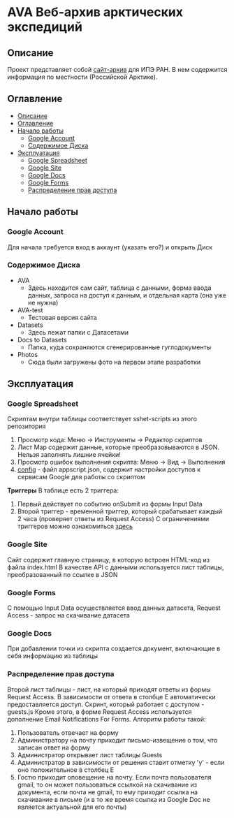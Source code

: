 # AVA Веб-архив арктических экспедиций

## Описание
Проект представляет собой [сайт-архив](https://ava.auditory.ru/) для ИПЭ РАН. В нем содержится информация по местности (Российской Арктике).

## Оглавление
* [Описание](#Описание)
* [Оглавление](#Оглавление)
* [Начало работы](#Начало-работы)
    * [Google Account](#Google-Account)
    * [Содержимое Диска](#Содержимое-Диска)
* [Эксплуатация](#Эксплуатация)
    * [Google Spreadsheet](#Google-Spreadsheet)
    * [Google Site](#Google-Site)
    * [Google Docs](#Google-Docs)
    * [Google Forms](#Google-Forms)
    * [Распределение прав доступа](#Распределение-прав-доступа)

## Начало работы
### Google Account
Для начала требуется вход в аккаунт (указать его?) и открыть Диск

### Содержимое Диска
- AVA
    * Здесь находится сам сайт, таблица с данными, форма ввода данных, запроса на доступ к данным, и отдельная карта (она уже не нужна)
- AVA-test
    * Тестовая версия сайта
- Datasets
    * Здесь лежат папки с Датасетами
- Docs to Datasets
    * Папка, куда сохраняются сгенерированные гуглодокументы
- Photos
    * Сюда были загружены фото на первом этапе разработки

## Эксплуатация
### Google Spreadsheet
Скриптам внутри таблицы соответствует sshet-scripts из этого репозитория

1. Просмотр кода: Меню -> Инструменты -> Редактор скриптов
2. Лист Map содержит данные, которые преобразовываются в JSON. 
Нельзя заполнять лишние ячейки!
3. Просмотр ошибок выполнения скрипта: Меню -> Вид -> Выполнения
4. [config](https://github.com/maryapple/AVA-project/tree/master/config) - файл appscript.json, содержит настройки доступов к сервисам Google для работы со скриптом

**Триггеры**
В таблице есть 2 триггера:
1. Первый действует по событию onSubmit из формы Input Data
2. Второй триггер - временной триггер, который срабатывает каждый 2 часа (проверяет ответы из Request Access)
С ограничениями триггеров можно ознакомиться [здесь](https://developers.google.com/apps-script/guides/services/quotas)

### Google Site
Сайт содержит главную страницу, в которую встроен HTML-код из файла index.html
В качестве API с данными используется лист таблицы, преобразованный по ссылке в JSON

### Google Forms
С помощью Input Data осуществляется ввод данных датасета, Request Access - запрос на скачивание датасета

### Google Docs
При добавлении точки из скрипта создается документ, включающие в себя информацию из таблицы   

### Распределение прав доступа
Второй лист таблицы - лист, на который приходят ответы из формы Request Access. В зависимости от ответа в столбце E автоматически предоставляется доступ. Скринт, который работает с доступом - guests.js
Кроме этого, в форме Request Access используется дополнение Email Notifications For Forms. Алгоритм работы такой:
1. Пользователь отвечает на форму
2. Администратору на почту приходит письмо-извещение о том, что записан ответ на форму
3. Администратор открывает лист таблицы Guests
4. Администратор в зависимости от решения ставит отметку 'y' - если оно положительное в столбец E
5. Гостю приходит оповещение на почту. Если почта пользователя gmail, то он может пользоваться ссылкой на скачивание из документа, если почта не gmail, то ему приходит ссылка на скачивание в письме (и в то же время ссылка из Google Doc не является актуальной для его почты)